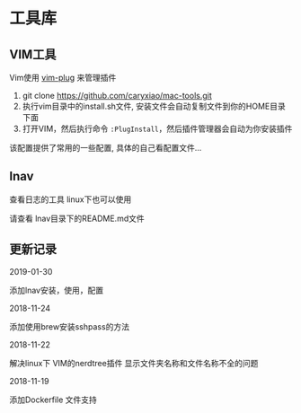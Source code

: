 # 工具库

## VIM工具

Vim使用 [vim-plug](https://github.com/junegunn/vim-plug) 来管理插件



1. git clone https://github.com/caryxiao/mac-tools.git
2. 执行vim目录中的install.sh文件, 安装文件会自动复制文件到你的HOME目录下面
3. 打开VIM，然后执行命令 `:PlugInstall`，然后插件管理器会自动为你安装插件



该配置提供了常用的一些配置, 具体的自己看配置文件...

## lnav

查看日志的工具 linux下也可以使用

请查看 lnav目录下的README.md文件

## 更新记录

2019-01-30

添加lnav安装，使用，配置

2018-11-24

添加使用brew安装sshpass的方法

2018-11-22

解决linux下 VIM的nerdtree插件 显示文件夹名称和文件名称不全的问题

2018-11-19

添加Dockerfile 文件支持
